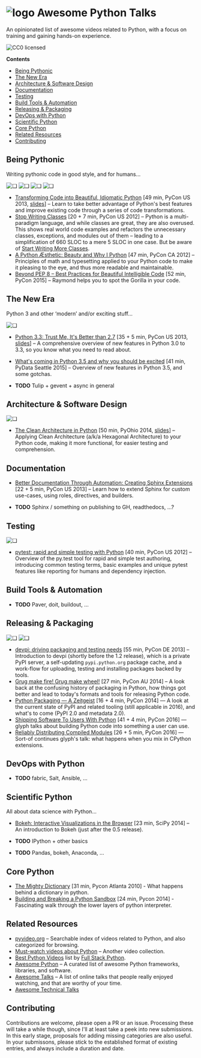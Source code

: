 # ![logo](https://raw.githubusercontent.com/jhermann/awesome-python-talks/master/static/logo.png) Awesome Python Talks

An opinionated list of awesome videos related to Python, with a focus on training and gaining hands-on experience.

![CC0 licensed](http://img.shields.io/badge/license-CC0-red.svg)

**Contents**

* [Being Pythonic](#being-pythonic)
* [The New Era](#the-new-era)
* [Architecture &amp; Software Design](#architecture--software-design)
* [Documentation](#documentation)
* [Testing](#testing)
* [Build Tools &amp; Automation](#build-tools--automation)
* [Releasing &amp; Packaging](#releasing--packaging)
* [DevOps with Python](#devops-with-python)
* [Scientific Python](#scientific-python)
* [Core Python](#core-python)
* [Related Resources](#related-resources)
* [Contributing](#contributing)



## Being Pythonic

Writing pythonic code in good style, and for humans…

![❑](https://raw.githubusercontent.com/jhermann/awesome-python-talks/master/static/_thumbs/transforming-code.png)
![❑](https://raw.githubusercontent.com/jhermann/awesome-python-talks/master/static/_thumbs/stop-writing-classes.png)
![❑](https://raw.githubusercontent.com/jhermann/awesome-python-talks/master/static/_thumbs/python-aesthetic.png)
![❑](https://raw.githubusercontent.com/jhermann/awesome-python-talks/master/static/_thumbs/beyond-pep8.png)

* [Transforming Code into Beautiful, Idiomatic Python](https://www.youtube.com/watch?v=OSGv2VnC0go) [49 min, PyCon US 2013, [slides](https://speakerdeck.com/pyconslides/transforming-code-into-beautiful-idiomatic-python-by-raymond-hettinger-1)] – Learn to take better advantage of Python's best features and improve existing code through a series of code transformations.
* [Stop Writing Classes](http://youtu.be/o9pEzgHorH0) \[20 + 7 min, PyCon US 2012] – Python is a multi-paradigm language, and while classes are great, they are also overused. This shows real world code examples and refactors the unnecessary classes, exceptions, and modules out of them – leading to a simplification of 660 SLOC to a mere 5 SLOC in one case. But be aware of [Start Writing More Classes](http://lucumr.pocoo.org/2013/2/13/moar-classes/).
* [A Python Æsthetic: Beauty and Why I Python](http://youtu.be/x-kB2o8sd5c) [47 min, PyCon CA 2012] – Principles of math and typesetting applied to your Python code to make it pleasing to the eye, and thus more readable and maintainable.
* [Beyond PEP 8 – Best Practices for Beautiful Intelligible Code](https://youtu.be/wf-BqAjZb8M) [52 min, PyCon 2015] – Raymond helps you to spot the Gorilla in your code.


## The New Era

Python 3 and other ‘modern’ and/or exciting stuff…

![❑](https://raw.githubusercontent.com/jhermann/awesome-python-talks/master/static/_thumbs/python-3.3-better.png)

* [Python 3.3: Trust Me, It's Better than 2.7](http://youtu.be/f_6vDi7ywuA) [35 + 5 min, PyCon US 2013, [slides](https://speakerdeck.com/pyconslides/python-3-dot-3-trust-me-its-better-than-python-2-dot-7-by-dr-brett-cannon)] – A comprehensive overview of new features in Python 3.0 to 3.3, so you know what you need to read about.
* [What's coming in Python 3.5 and why you should be excited](https://youtu.be/aintdHnqaio) [41 min, PyData Seattle 2015] – Overview of new features in Python 3.5, and some gotchas.

* **TODO** Tulip + gevent + async in general


## Architecture & Software Design

![❑](https://raw.githubusercontent.com/jhermann/awesome-python-talks/master/static/_thumbs/clean-architecture.png)

* [The Clean Architecture in Python](http://youtu.be/DJtef410XaM) [50 min, PyOhio 2014, [slides](http://rhodesmill.org/brandon/slides/2013-10-pyconie/)] – Applying Clean Architecture (a/k/a Hexagonal Architecture) to your Python code, making it more functional, for easier testing and comprehension.


## Documentation

* [Better Documentation Through Automation: Creating Sphinx Extensions](https://youtu.be/8vwtgMkqE9o) \[22 + 5 min, PyCon US 2013] – Learn how to extend Sphinx for custom use-cases, using roles, directives, and builders.

* **TODO** Sphinx / something on publishing to GH, readthedocs, …?


## Testing

![❑](https://raw.githubusercontent.com/jhermann/awesome-python-talks/master/static/_thumbs/pytest-2012.png)

* [pytest: rapid and simple testing with Python](http://www.youtube.com/watch?v=9LVqBQcFmyw) [40 min, PyCon US 2012] – Overview of the py.test tool for rapid and simple  test authoring, introducing common testing terms, basic examples and unique pytest features like reporting for humans and dependency injection.


## Build Tools & Automation

* **TODO** Paver, doit, buildout, …


## Releasing & Packaging

![❑](https://raw.githubusercontent.com/jhermann/awesome-python-talks/master/static/_thumbs/devpi-2013.png)
![❑](https://raw.githubusercontent.com/jhermann/awesome-python-talks/master/static/_thumbs/grug-make.png)

* [devpi: driving packaging and testing needs](http://youtu.be/84oOMBUUywI) [55 min, PyCon DE 2013] – Introduction to devpi (shortly before the 1.2 release), which is a private PyPI server, a self-updating `pypi.python.org` package cache, and a work-flow for uploading, testing and installing packages backed by tools.
* [Grug make fire! Grug make wheel!](http://youtu.be/UtFHIpNPMPA) [27 min, PyCon AU 2014] – A look back at the confusing history of packaging in Python, how things got better and lead to today's formats and tools for releasing Python code.
* [Python Packaging — A Zeitgeist](https://youtu.be/jOiAp3wtx18) \[16 + 4 min, PyCon 2014] — A look at the current state of PyPI and related tooling (still applicable in 2016), and what's to come (PyPI 2.0 and metadata 2.0).
* [Shipping Software To Users With Python](https://youtu.be/5BqAeN-F9Qs) \[41 + 4 min, PyCon 2016] — glyph talks about building Python code into something a user can use.
* [Reliably Distributing Compiled Modules](https://youtu.be/-j4lolWgD6Q) \[26 + 5 min, PyCon 2016] — Sort-of continues glyph's talk: what happens when you mix in CPython extensions.


## DevOps with Python

* **TODO** fabric, Salt, Ansible, …


## Scientific Python

All about data science with Python…

* [Bokeh: Interactive Visualizations in the Browser](https://youtu.be/B9NpLOyp-dI) [23 min, SciPy 2014] – An introduction to Bokeh (just after the 0.5 release).

* **TODO** IPython + other basics
* **TODO** Pandas, bokeh, Anaconda, …

## Core Python
* [The Mighty Dictionary](https://www.youtube.com/watch?v=C4Kc8xzcA68) [31 min, Pycon Atlanta 2010] - What happens behind a dictionary in python.
* [Building and Breaking a Python Sandbox](https://www.youtube.com/watch?v=sL_syMmRkoU) [24 min, Pycon 2014] - Fascinating walk through the lower layers of python interpreter.

## Related Resources

* [pyvideo.org](http://pyvideo.org/) – Searchable index of videos related to Python, and also categorized for browsing.
* [Must-watch videos about Python](https://github.com/s16h/py-must-watch) – Another video collection.
* [Best Python Videos](http://www.fullstackpython.com/best-python-videos.html) list by [Full Stack Python](http://www.fullstackpython.com/).
* [Awesome Python](https://github.com/vinta/awesome-python) – A curated list of awesome Python frameworks, libraries, and software.
* [Awesome Talks](https://github.com/JanVanRyswyck/awesome-talks) – A list of online talks that people really enjoyed watching, and that are worthy of your time.
* [Awesome Technical Talks](https://github.com/1and1/awesome-tech-talks)


## Contributing

Contributions are welcome, please open a PR or an issue. Processing these will take a while though, since I'll at least take a peek into new submissions. In this early stage, proposals for adding missing categories are also useful. In your submissons, please stick to the established format of existing entries, and always include a duration and date.

